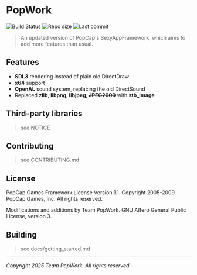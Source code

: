 # PopWork
[![Build Status](https://github.com/teampopwork/PopLib/actions/workflows/build.yml/badge.svg)](https://github.com/teampopwork/PopLib/actions/workflows/build.yml) ![Repo size](https://img.shields.io/github/repo-size/teampopwork/poplib) ![Last commit](https://img.shields.io/github/last-commit/teampopwork/poplib)

> An updated version of PopCap's SexyAppFramework, which aims to add more features than usual.

## Features
- **SDL3** rendering instead of plain old DirectDraw
- **x64** support
- **OpenAL** sound system, replacing the old DirectSound
- Replaced **zlib, libpng, libjpeg, ~~JPEG2000~~** with **stb_image**

## Third-party libraries
> see NOTICE

## Contributing
> see CONTRIBUTING.md

## License
PopCap Games Framework License Version 1.1.
Copyright 2005-2009 PopCap Games, Inc. All rights reserved.

Modifications and additions by Team PopWork.
GNU Affero General Public License, version 3.

## Building
> see docs/getting_started.md

---

*Copyright 2025 Team PopWork. All rights reserved.*